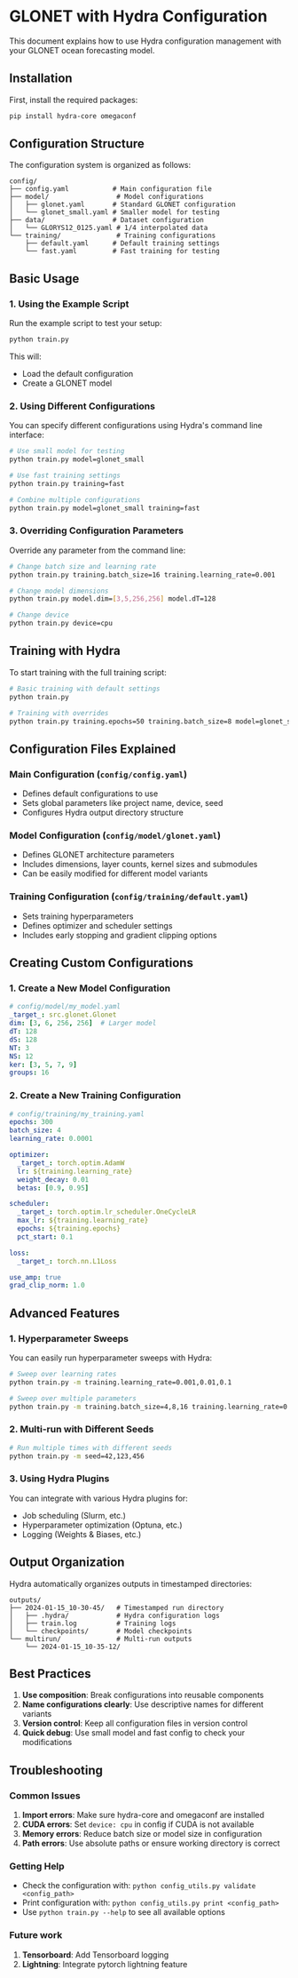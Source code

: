 # GLONET with Hydra Configuration

This document explains how to use Hydra configuration management with your GLONET ocean forecasting model.

## Installation

First, install the required packages:

```bash
pip install hydra-core omegaconf
```

## Configuration Structure

The configuration system is organized as follows:

```
config/
├── config.yaml           # Main configuration file
├── model/                 # Model configurations
│   ├── glonet.yaml       # Standard GLONET configuration
│   └── glonet_small.yaml # Smaller model for testing
├── data/                 # Dataset configuration
│   └── GLORYS12_0125.yaml # 1/4 interpolated data
└── training/              # Training configurations
    ├── default.yaml      # Default training settings
    └── fast.yaml         # Fast training for testing
```

## Basic Usage

### 1. Using the Example Script

Run the example script to test your setup:

```bash
python train.py
```

This will:
- Load the default configuration
- Create a GLONET model

### 2. Using Different Configurations

You can specify different configurations using Hydra's command line interface:

```bash
# Use small model for testing
python train.py model=glonet_small

# Use fast training settings
python train.py training=fast

# Combine multiple configurations
python train.py model=glonet_small training=fast
```

### 3. Overriding Configuration Parameters

Override any parameter from the command line:

```bash
# Change batch size and learning rate
python train.py training.batch_size=16 training.learning_rate=0.001

# Change model dimensions
python train.py model.dim=[3,5,256,256] model.dT=128

# Change device
python train.py device=cpu
```

## Training with Hydra

To start training with the full training script:

```bash
# Basic training with default settings
python train.py

# Training with overrides
python train.py training.epochs=50 training.batch_size=8 model=glonet_small
```

## Configuration Files Explained

### Main Configuration (`config/config.yaml`)
- Defines default configurations to use
- Sets global parameters like project name, device, seed
- Configures Hydra output directory structure

### Model Configuration (`config/model/glonet.yaml`)
- Defines GLONET architecture parameters
- Includes dimensions, layer counts, kernel sizes and submodules
- Can be easily modified for different model variants

### Training Configuration (`config/training/default.yaml`)
- Sets training hyperparameters
- Defines optimizer and scheduler settings
- Includes early stopping and gradient clipping options

## Creating Custom Configurations

### 1. Create a New Model Configuration

```yaml
# config/model/my_model.yaml
_target_: src.glonet.Glonet
dim: [3, 6, 256, 256]  # Larger model
dT: 128
dS: 128
NT: 3
NS: 12
ker: [3, 5, 7, 9]
groups: 16
```

### 2. Create a New Training Configuration

```yaml
# config/training/my_training.yaml
epochs: 300
batch_size: 4
learning_rate: 0.0001

optimizer:
  _target_: torch.optim.AdamW
  lr: ${training.learning_rate}
  weight_decay: 0.01
  betas: [0.9, 0.95]

scheduler:
  _target_: torch.optim.lr_scheduler.OneCycleLR
  max_lr: ${training.learning_rate}
  epochs: ${training.epochs}
  pct_start: 0.1

loss:
  _target_: torch.nn.L1Loss

use_amp: true
grad_clip_norm: 1.0
```

## Advanced Features

### 1. Hyperparameter Sweeps

You can easily run hyperparameter sweeps with Hydra:

```bash
# Sweep over learning rates
python train.py -m training.learning_rate=0.001,0.01,0.1

# Sweep over multiple parameters
python train.py -m training.batch_size=4,8,16 training.learning_rate=0.001,0.01
```

### 2. Multi-run with Different Seeds

```bash
# Run multiple times with different seeds
python train.py -m seed=42,123,456
```

### 3. Using Hydra Plugins

You can integrate with various Hydra plugins for:
- Job scheduling (Slurm, etc.)
- Hyperparameter optimization (Optuna, etc.)
- Logging (Weights & Biases, etc.)

## Output Organization

Hydra automatically organizes outputs in timestamped directories:

```
outputs/
├── 2024-01-15_10-30-45/   # Timestamped run directory
│   ├── .hydra/            # Hydra configuration logs
│   ├── train.log          # Training logs
│   └── checkpoints/       # Model checkpoints
└── multirun/              # Multi-run outputs
    └── 2024-01-15_10-35-12/
```

## Best Practices

1. **Use composition**: Break configurations into reusable components
2. **Name configurations clearly**: Use descriptive names for different variants
3. **Version control**: Keep all configuration files in version control
4. **Quick debug**: Use small model and fast config to check your modifications

## Troubleshooting

### Common Issues

1. **Import errors**: Make sure hydra-core and omegaconf are installed
2. **CUDA errors**: Set `device: cpu` in config if CUDA is not available
3. **Memory errors**: Reduce batch size or model size in configuration
4. **Path errors**: Use absolute paths or ensure working directory is correct

### Getting Help

- Check the configuration with: `python config_utils.py validate <config_path>`
- Print configuration with: `python config_utils.py print <config_path>`
- Use `python train.py --help` to see all available options


### Future work

1. **Tensorboard**: Add Tensorboard logging
2. **Lightning**: Integrate pytorch lightning feature